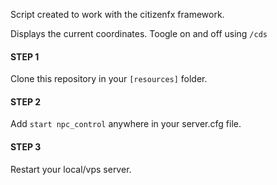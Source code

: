 Script created to work with the citizenfx framework.

Displays the current coordinates. 
Toogle on and off using ```/cds```

#### STEP 1
 Clone this repository in your ```[resources]``` folder.
#### STEP 2
 Add ```start npc_control``` anywhere in your server.cfg file.
#### STEP 3
 Restart your local/vps server.
